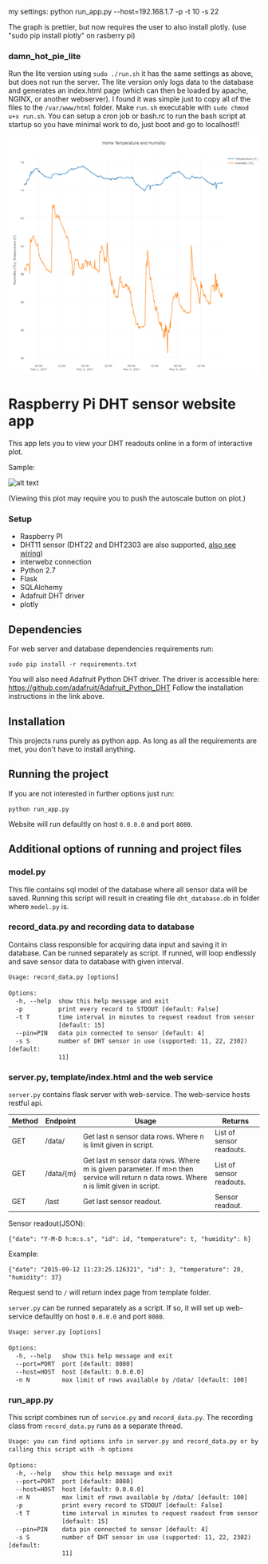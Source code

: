 my settings: python run_app.py --host=192.168.1.7 -p -t 10 -s 22

The graph is prettier, but now requires the user to also install plotly. (use "sudo pip install plotly" on rasberry pi)

### damn_hot_pie_lite
Run the lite version using `sudo ./run.sh`
it has the same settings as above, but does not run the server.
The lite version only logs data to the database and generates an index.html page (which can then be loaded by apache, NGINX, or another webserver). I found it was simple just to copy all of the files to the `/var/www/html` folder. Make `run.sh` executable with `sudo chmod u+x run.sh`. You can setup a cron job or bash.rc to run the bash script at startup so you have minimal work to do, just boot and go to localhost!! 

![screenshot_plot](plot.PNG "New and Improved!")

# Raspberry Pi DHT sensor website app
This app lets you to view your DHT readouts online in a form of interactive plot. 

Sample:

![alt text](http://i.imgur.com/PIy4PLe.jpg "Sample of what it looks like")

(Viewing this plot may require you to push the autoscale button on plot.)

### Setup
- Raspberry PI
- DHT11 sensor (DHT22 and DHT2303 are also supported, [also see wiring](http://docs.gadgetkeeper.com/pages/viewpage.action?pageId=7700673)) 
- interwebz connection
- Python 2.7
- Flask
- SQLAlchemy
- Adafruit DHT driver
- plotly 

## Dependencies
For web server and database dependencies requirements run:
```
sudo pip install -r requirements.txt
```

You will also need Adafruit Python DHT driver. 
The driver is accessible here:
https://github.com/adafruit/Adafruit_Python_DHT 
Follow the installation instructions in the link above.

## Installation

This projects runs purely as python app. As long as all the requirements are met, you don't have to install anything.

## Running the project
If you are not interested in further options just run:
```
python run_app.py
```
Website will run defaultly on host `0.0.0.0` and port `8080`.

## Additional options of running and project files

### model.py
This file contains sql model of the database where all sensor data will be saved. Running this script will result in creating file `dht_database.db` in folder where `model.py` is.

### record_data.py and recording data to database
Contains class responsible for acquiring data input and saving it in database. Can be runned separately as script. If runned, will loop endlessly and save sensor data to database with given interval.

```
Usage: record_data.py [options]

Options:
  -h, --help  show this help message and exit
  -p          print every record to STDOUT [default: False]
  -t T        time interval in minutes to request readout from sensor
              [default: 15]
  --pin=PIN   data pin connected to sensor [default: 4]
  -s S        number of DHT sensor in use (supported: 11, 22, 2302) [default:
              11]
```


### server.py, template/index.html and the web service
`server.py` contains flask server with web-service. The web-service hosts restful api.

Method | Endpoint | Usage | Returns
---------- | ------------- | ------------- | -------------
GET | /data/ | Get last n sensor data rows. Where n is limit given in script. | List of sensor readouts.
GET | /data/{m} | Get last m sensor data rows. Where m is given parameter. If m>n then service will return n data rows. Where n is limit given in script.  | List of sensor readouts.
GET | /last | Get last sensor readout. |  Sensor readout.

Sensor readout(JSON):
```
{"date": "Y-M-D h:m:s.s", "id": id, "temperature": t, "humidity": h}
```

Example:
```
{"date": "2015-09-12 11:23:25.126321", "id": 3, "temperature": 20, "humidity": 37}
```

Request send to `/` will return index page from template folder.

`server.py` can be runned separately as a script. If so, it will set up web-service defaultly on host `0.0.0.0` and port `8080`.

```
Usage: server.py [options]

Options:
  -h, --help   show this help message and exit
  --port=PORT  port [default: 8080]
  --host=HOST  host [default: 0.0.0.0]
  -n N         max limit of rows available by /data/ [default: 100]
```


### run_app.py
This script combines run of `service.py` and `record_data.py`.
The recording class from `record_data.py` runs as a separate thread.
```
Usage: you can find options info in server.py and record_data.py or by calling this script with -h options

Options:
  -h, --help   show this help message and exit
  --port=PORT  port [default: 8080]
  --host=HOST  host [default: 0.0.0.0]
  -n N         max limit of rows available by /data/ [default: 100]
  -p           print every record to STDOUT [default: False]
  -t T         time interval in minutes to request readout from sensor
               [default: 15]
  --pin=PIN    data pin connected to sensor [default: 4]
  -s S         number of DHT sensor in use (supported: 11, 22, 2302) [default:
               11]
```
